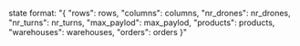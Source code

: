 state format:
"{
	"rows": rows,
	"columns": columns,
	"nr_drones": nr_drones,
	"nr_turns": nr_turns,
	"max_paylod": max_paylod,
	"products": products,
	"warehouses": warehouses,
	"orders": orders
}"
